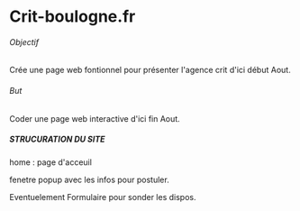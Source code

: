 # Crit-boulogne.fr

###### Objectif
Crée une page web fontionnel pour présenter l'agence crit d'ici début Aout.

###### But

Coder une page web interactive d'ici fin Aout.

##### STRUCURATION DU SITE

home : page d'acceuil

fenetre popup avec les infos pour postuler.

Eventuelement Formulaire pour sonder les dispos. 


